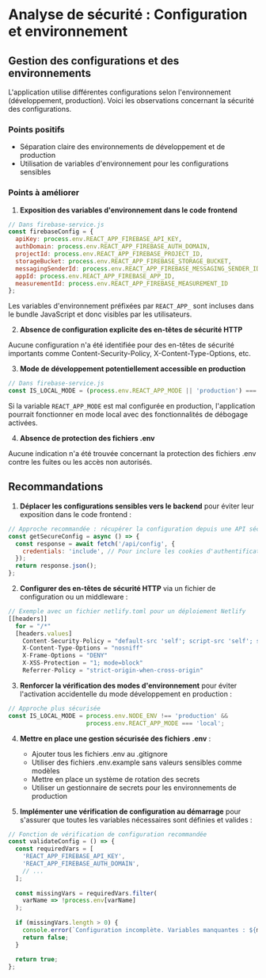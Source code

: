 # Analyse de sécurité : Configuration et environnement

## Gestion des configurations et des environnements

L'application utilise différentes configurations selon l'environnement (développement, production). Voici les observations concernant la sécurité des configurations.

### Points positifs

- Séparation claire des environnements de développement et de production
- Utilisation de variables d'environnement pour les configurations sensibles

### Points à améliorer

1. **Exposition des variables d'environnement dans le code frontend**

```javascript
// Dans firebase-service.js
const firebaseConfig = {
  apiKey: process.env.REACT_APP_FIREBASE_API_KEY,
  authDomain: process.env.REACT_APP_FIREBASE_AUTH_DOMAIN,
  projectId: process.env.REACT_APP_FIREBASE_PROJECT_ID,
  storageBucket: process.env.REACT_APP_FIREBASE_STORAGE_BUCKET,
  messagingSenderId: process.env.REACT_APP_FIREBASE_MESSAGING_SENDER_ID,
  appId: process.env.REACT_APP_FIREBASE_APP_ID,
  measurementId: process.env.REACT_APP_FIREBASE_MEASUREMENT_ID
};
```

Les variables d'environnement préfixées par `REACT_APP_` sont incluses dans le bundle JavaScript et donc visibles par les utilisateurs.

2. **Absence de configuration explicite des en-têtes de sécurité HTTP**

Aucune configuration n'a été identifiée pour des en-têtes de sécurité importants comme Content-Security-Policy, X-Content-Type-Options, etc.

3. **Mode de développement potentiellement accessible en production**

```javascript
// Dans firebase-service.js
const IS_LOCAL_MODE = (process.env.REACT_APP_MODE || 'production') === 'local';
```

Si la variable `REACT_APP_MODE` est mal configurée en production, l'application pourrait fonctionner en mode local avec des fonctionnalités de débogage activées.

4. **Absence de protection des fichiers .env**

Aucune indication n'a été trouvée concernant la protection des fichiers .env contre les fuites ou les accès non autorisés.

## Recommandations

1. **Déplacer les configurations sensibles vers le backend** pour éviter leur exposition dans le code frontend :
```javascript
// Approche recommandée : récupérer la configuration depuis une API sécurisée
const getSecureConfig = async () => {
  const response = await fetch('/api/config', {
    credentials: 'include', // Pour inclure les cookies d'authentification
  });
  return response.json();
};
```

2. **Configurer des en-têtes de sécurité HTTP** via un fichier de configuration ou un middleware :
```javascript
// Exemple avec un fichier netlify.toml pour un déploiement Netlify
[[headers]]
  for = "/*"
  [headers.values]
    Content-Security-Policy = "default-src 'self'; script-src 'self'; style-src 'self'; img-src 'self' data:; connect-src 'self' https://*.firebaseio.com;"
    X-Content-Type-Options = "nosniff"
    X-Frame-Options = "DENY"
    X-XSS-Protection = "1; mode=block"
    Referrer-Policy = "strict-origin-when-cross-origin"
```

3. **Renforcer la vérification des modes d'environnement** pour éviter l'activation accidentelle du mode développement en production :
```javascript
// Approche plus sécurisée
const IS_LOCAL_MODE = process.env.NODE_ENV !== 'production' && 
                      process.env.REACT_APP_MODE === 'local';
```

4. **Mettre en place une gestion sécurisée des fichiers .env** :
   - Ajouter tous les fichiers .env au .gitignore
   - Utiliser des fichiers .env.example sans valeurs sensibles comme modèles
   - Mettre en place un système de rotation des secrets
   - Utiliser un gestionnaire de secrets pour les environnements de production

5. **Implémenter une vérification de configuration au démarrage** pour s'assurer que toutes les variables nécessaires sont définies et valides :
```javascript
// Fonction de vérification de configuration recommandée
const validateConfig = () => {
  const requiredVars = [
    'REACT_APP_FIREBASE_API_KEY',
    'REACT_APP_FIREBASE_AUTH_DOMAIN',
    // ...
  ];
  
  const missingVars = requiredVars.filter(
    varName => !process.env[varName]
  );
  
  if (missingVars.length > 0) {
    console.error(`Configuration incomplète. Variables manquantes : ${missingVars.join(', ')}`);
    return false;
  }
  
  return true;
};
```
